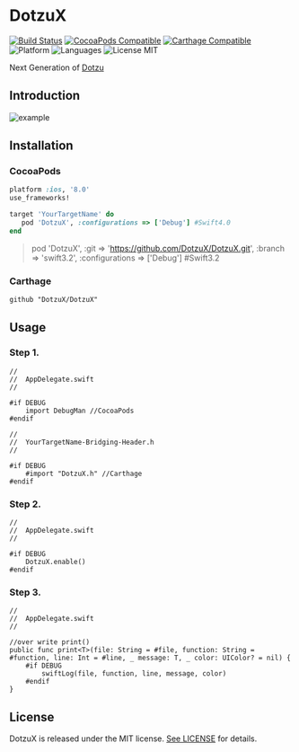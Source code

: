 # DotzuX

[![Build Status](https://travis-ci.org/DotzuX/DotzuX.svg?branch=master)](https://travis-ci.org/DotzuX/DotzuX)
[![CocoaPods Compatible](https://img.shields.io/cocoapods/v/DotzuX.svg)](https://img.shields.io/cocoapods/v/DotzuX.svg)
[![Carthage Compatible](https://img.shields.io/badge/Carthage-compatible-4BC51D.svg?style=flat)](https://github.com/Carthage/Carthage)
![Platform](https://img.shields.io/badge/platforms-iOS%208.0+-blue.svg)
![Languages](https://img.shields.io/badge/languages-Swift%20%7C%20ObjC-orange.svg)
<img src="https://img.shields.io/badge/license-MIT-blue.svg?style=flat" alt="License MIT"/>

Next Generation of [Dotzu](https://github.com/remirobert/Dotzu)

## Introduction

![example](https://github.com/DotzuX/DotzuX/blob/master/gif/example.gif)

## Installation

### CocoaPods

```ruby
platform :ios, '8.0'
use_frameworks!

target 'YourTargetName' do
   pod 'DotzuX', :configurations => ['Debug'] #Swift4.0
end
```
> pod 'DotzuX', :git => 'https://github.com/DotzuX/DotzuX.git', :branch => 'swift3.2', :configurations => ['Debug'] #Swift3.2

### Carthage

```ogdl
github "DotzuX/DotzuX"
```

## Usage

### Step 1.

	//
	//  AppDelegate.swift
	//
	
    #if DEBUG
        import DebugMan //CocoaPods
    #endif
    
    //
	//  YourTargetName-Bridging-Header.h
	//
	
	#if DEBUG
	    #import "DotzuX.h" //Carthage
	#endif
	
### Step 2.

	//
	//  AppDelegate.swift
	//
	
    #if DEBUG
        DotzuX.enable()
    #endif
    
### Step 3.

	//
	//  AppDelegate.swift
	//
	
	//over write print()
	public func print<T>(file: String = #file, function: String = #function, line: Int = #line, _ message: T, _ color: UIColor? = nil) {
	    #if DEBUG
	        swiftLog(file, function, line, message, color)
	    #endif
	}
	
## License

DotzuX is released under the MIT license. [See LICENSE](https://github.com/DotzuX/DotzuX/blob/master/LICENSE) for details.